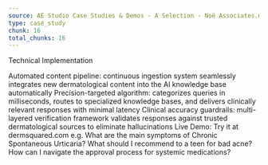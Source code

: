 ```yaml
---
source: AE Studio Case Studies & Demos - A Selection - Noë Associates.md
type: case_study
chunk: 16
total_chunks: 16
---
```


Technical Implementation

Automated content pipeline: continuous ingestion system seamlessly integrates new dermatological content into the AI knowledge base automatically
Precision-targeted algorithm: categorizes queries in milliseconds, routes to specialized knowledge bases, and delivers clinically relevant responses with minimal latency
Clinical accuracy guardrails: multi-layered verification framework validates responses against trusted dermatological sources to eliminate hallucinations
Live Demo:
Try it at dermsquared.com
e.g. What are the main symptoms of Chronic Spontaneous Urticaria? What should I recommend to a teen for bad acne? How can I navigate the approval process for systemic medications?